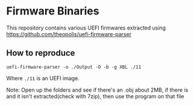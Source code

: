 # Firmware Binaries

This repository contains various UEFI firmwares extracted using https://github.com/theopolis/uefi-firmware-parser

## How to reproduce

```
uefi-firmware-parser -o ./Output -O -b -g XBL ./11
```

Where ```./11``` is an UEFI image.

Note: Open up the folders and see if there's an .obj about 2MB, if there is and it isn't extracted(check with 7zip), then use the program on that file